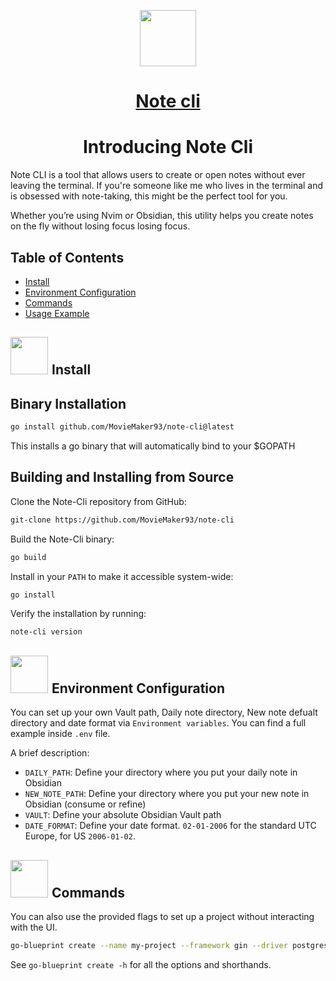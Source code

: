  <p align="center">
  <a href="https://alfonsofortunato.com">
    <picture>
      <source media="(prefers-color-scheme: dark)" srcset="https://alfonsofortunato.com/img/logo.png">
      <img src="https://alfonsofortunato.com/img/logo.png" height="90">
    </picture>
    <h1 align="center">Note cli</h1>
  </a>
</p>
<div style="text-align: center;">
  <h1>
    Introducing Note Cli 
  </h1>
</div>

Note CLI is a tool that allows users to create or open notes without ever leaving the terminal. If you're someone like me who lives in the terminal and is obsessed with note-taking, this might be the perfect tool for you.

Whether you’re using Nvim or Obsidian, this utility helps you create notes on the fly without losing focus losing focus.

## Table of Contents

- [Install](#install)
- [Environment Configuration](#environment-configuration)
- [Commands](#commands)
- [Usage Example](#usage-example)

<a id="install"></a>
<h2>
  <picture>
    <img src="./public/install.gif?raw=true" width="60px" style="margin-right: 1px;">
  </picture>
  Install
</h2>

## Binary Installation
```bash
go install github.com/MovieMaker93/note-cli@latest
```

This installs a go binary that will automatically bind to your $GOPATH

## Building and Installing from Source

Clone the Note-Cli repository from GitHub:
```bash
git-clone https://github.com/MovieMaker93/note-cli
```
Build the Note-Cli binary:
```bash
go build
```
Install in your `PATH` to make it accessible system-wide:
```bash
go install
```
Verify the installation by running:
```bash
note-cli version
```

<a id="environment-configuration"></a>
<h2>
  <picture>
    <img src="./public/install.gif?raw=true" width="60px" style="margin-right: 1px;">
  </picture>
  Environment Configuration
</h2>

You can set up your own Vault path, Daily note directory, New note defualt directory and date format via `Environment variables`.
You can find a full example inside `.env` file. 

A brief description:
- `DAILY_PATH`: Define your directory where you put your daily note in Obsidian
- `NEW_NOTE_PATH`: Define your directory where you put your new note in Obsidian (consume or refine)
- `VAULT`: Define your absolute Obsidian Vault path
- `DATE_FORMAT`: Define your date format. `02-01-2006` for the standard UTC Europe, for US `2006-01-02`.

<a id="commands"></a>
<h2>
  <picture>
    <img src="./public/install.gif?raw=true" width="60px" style="margin-right: 1px;">
  </picture>
  Commands
</h2>




You can also use the provided flags to set up a project without interacting with the UI.

```bash
go-blueprint create --name my-project --framework gin --driver postgres --git commit
```

See `go-blueprint create -h` for all the options and shorthands.




